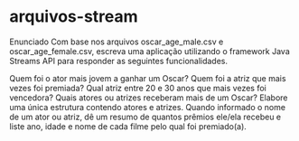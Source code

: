 # arquivos-stream

Enunciado
Com base nos arquivos oscar_age_male.csv e oscar_age_female.csv, escreva uma aplicação utilizando o framework Java Streams API para responder as seguintes funcionalidades.

Quem foi o ator mais jovem a ganhar um Oscar?
Quem foi a atriz que mais vezes foi premiada?
Qual atriz entre 20 e 30 anos que mais vezes foi vencedora?
Quais atores ou atrizes receberam mais de um Oscar? Elabore uma única estrutura contendo atores e atrizes.
Quando informado o nome de um ator ou atriz, dê um resumo de quantos prêmios ele/ela recebeu e liste ano, idade e nome de cada filme pelo qual foi premiado(a).
